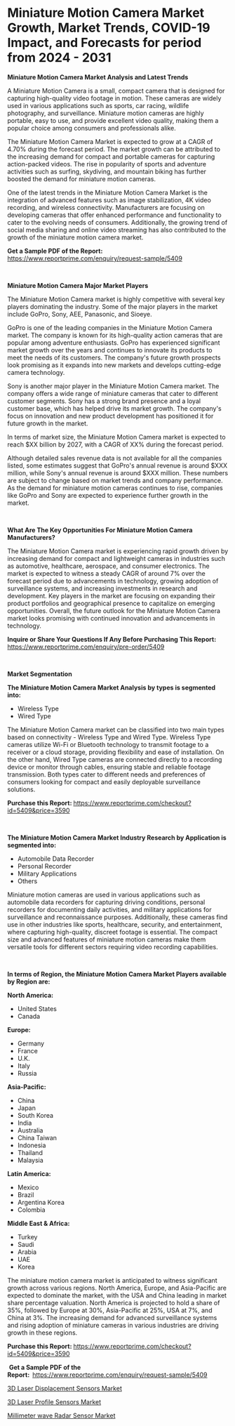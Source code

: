 <p><h1>Miniature Motion Camera Market Growth, Market Trends, COVID-19 Impact, and Forecasts for period from 2024 - 2031</h1></p><p><strong>Miniature Motion Camera Market Analysis and Latest Trends</strong></p>
<p><p>A Miniature Motion Camera is a small, compact camera that is designed for capturing high-quality video footage in motion. These cameras are widely used in various applications such as sports, car racing, wildlife photography, and surveillance. Miniature motion cameras are highly portable, easy to use, and provide excellent video quality, making them a popular choice among consumers and professionals alike.</p><p>The Miniature Motion Camera Market is expected to grow at a CAGR of 4.70% during the forecast period. The market growth can be attributed to the increasing demand for compact and portable cameras for capturing action-packed videos. The rise in popularity of sports and adventure activities such as surfing, skydiving, and mountain biking has further boosted the demand for miniature motion cameras.</p><p>One of the latest trends in the Miniature Motion Camera Market is the integration of advanced features such as image stabilization, 4K video recording, and wireless connectivity. Manufacturers are focusing on developing cameras that offer enhanced performance and functionality to cater to the evolving needs of consumers. Additionally, the growing trend of social media sharing and online video streaming has also contributed to the growth of the miniature motion camera market.</p></p>
<p><strong>Get a Sample PDF of the Report:&nbsp;</strong> <a href="https://www.reportprime.com/enquiry/request-sample/5409">https://www.reportprime.com/enquiry/request-sample/5409</a></p>
<p>&nbsp;</p>
<p><strong>Miniature Motion Camera Major Market Players</strong></p>
<p><p>The Miniature Motion Camera market is highly competitive with several key players dominating the industry. Some of the major players in the market include GoPro, Sony, AEE, Panasonic, and Sioeye. </p><p>GoPro is one of the leading companies in the Miniature Motion Camera market. The company is known for its high-quality action cameras that are popular among adventure enthusiasts. GoPro has experienced significant market growth over the years and continues to innovate its products to meet the needs of its customers. The company's future growth prospects look promising as it expands into new markets and develops cutting-edge camera technology.</p><p>Sony is another major player in the Miniature Motion Camera market. The company offers a wide range of miniature cameras that cater to different customer segments. Sony has a strong brand presence and a loyal customer base, which has helped drive its market growth. The company's focus on innovation and new product development has positioned it for future growth in the market.</p><p>In terms of market size, the Miniature Motion Camera market is expected to reach $XX billion by 2027, with a CAGR of XX% during the forecast period. </p><p>Although detailed sales revenue data is not available for all the companies listed, some estimates suggest that GoPro's annual revenue is around $XXX million, while Sony's annual revenue is around $XXX million. These numbers are subject to change based on market trends and company performance. As the demand for miniature motion cameras continues to rise, companies like GoPro and Sony are expected to experience further growth in the market.</p></p>
<p>&nbsp;</p>
<p><strong>What Are The Key Opportunities For Miniature Motion Camera Manufacturers?</strong></p>
<p><p>The Miniature Motion Camera market is experiencing rapid growth driven by increasing demand for compact and lightweight cameras in industries such as automotive, healthcare, aerospace, and consumer electronics. The market is expected to witness a steady CAGR of around 7% over the forecast period due to advancements in technology, growing adoption of surveillance systems, and increasing investments in research and development. Key players in the market are focusing on expanding their product portfolios and geographical presence to capitalize on emerging opportunities. Overall, the future outlook for the Miniature Motion Camera market looks promising with continued innovation and advancements in technology.</p></p>
<p><strong>Inquire or Share Your Questions If Any Before Purchasing This Report:</strong> <a href="https://www.reportprime.com/enquiry/pre-order/5409">https://www.reportprime.com/enquiry/pre-order/5409</a></p>
<p>&nbsp;</p>
<p><strong>Market Segmentation</strong></p>
<p><strong>The Miniature Motion Camera Market Analysis by types is segmented into:</strong></p>
<p><ul><li>Wireless Type</li><li>Wired Type</li></ul></p>
<p><p>The Miniature Motion Camera market can be classified into two main types based on connectivity - Wireless Type and Wired Type. Wireless Type cameras utilize Wi-Fi or Bluetooth technology to transmit footage to a receiver or a cloud storage, providing flexibility and ease of installation. On the other hand, Wired Type cameras are connected directly to a recording device or monitor through cables, ensuring stable and reliable footage transmission. Both types cater to different needs and preferences of consumers looking for compact and easily deployable surveillance solutions.</p></p>
<p><strong>Purchase this Report:&nbsp;</strong><a href="https://www.reportprime.com/checkout?id=5409&price=3590">https://www.reportprime.com/checkout?id=5409&price=3590</a></p>
<p>&nbsp;</p>
<p><strong>The Miniature Motion Camera Market Industry Research by Application is segmented into:</strong></p>
<p><ul><li>Automobile Data Recorder</li><li>Personal Recorder</li><li>Military Applications</li><li>Others</li></ul></p>
<p><p>Miniature motion cameras are used in various applications such as automobile data recorders for capturing driving conditions, personal recorders for documenting daily activities, and military applications for surveillance and reconnaissance purposes. Additionally, these cameras find use in other industries like sports, healthcare, security, and entertainment, where capturing high-quality, discreet footage is essential. The compact size and advanced features of miniature motion cameras make them versatile tools for different sectors requiring video recording capabilities.</p></p>
<p>&nbsp;</p>
<p><strong>In terms of Region, the Miniature Motion Camera Market Players available by Region are:</strong></p>
<p>
    <p> <strong> North America: </strong>
        <ul>
            <li>United States</li>
            <li>Canada</li>
        </ul>
        </p> 
    <p> <strong> Europe: </strong>
        <ul>
            <li>Germany</li>
            <li>France</li>
            <li>U.K.</li>
            <li>Italy</li>
            <li>Russia</li>
        </ul>
        </p> 
    <p> <strong> Asia-Pacific: </strong>
        <ul>
            <li>China</li>
            <li>Japan</li>
            <li>South Korea</li>
            <li>India</li>
            <li>Australia</li>
            <li>China Taiwan</li>
            <li>Indonesia</li>
            <li>Thailand</li>
            <li>Malaysia</li>
        </ul>
        </p> 
    <p> <strong> Latin America: </strong>
        <ul>
            <li>Mexico</li>
            <li>Brazil</li>
            <li>Argentina Korea</li>
            <li>Colombia</li>
        </ul>
        </p> 
    <p> <strong> Middle East & Africa: </strong>
        <ul>
            <li>Turkey</li>
            <li>Saudi</li>
            <li>Arabia</li>
            <li>UAE</li>
            <li>Korea</li>
        </ul>
    </p>
    </p>
<p><p>The miniature motion camera market is anticipated to witness significant growth across various regions. North America, Europe, and Asia-Pacific are expected to dominate the market, with the USA and China leading in market share percentage valuation. North America is projected to hold a share of 35%, followed by Europe at 30%, Asia-Pacific at 25%, USA at 7%, and China at 3%. The increasing demand for advanced surveillance systems and rising adoption of miniature cameras in various industries are driving growth in these regions.</p></p>
<p><strong>Purchase this Report: </strong><a href="https://www.reportprime.com/checkout?id=5409&price=3590">https://www.reportprime.com/checkout?id=5409&price=3590</a></p>
<p>&nbsp;<strong>Get a Sample PDF of the Report:&nbsp;&nbsp;</strong><a href="https://www.reportprime.com/enquiry/request-sample/5409">https://www.reportprime.com/enquiry/request-sample/5409</a></p>
<p><strong></strong></p>
<p><p><a href="https://github.com/kosella/Market-Research-Report-List-2/blob/main/3d-laser-displacement-sensors-market.md">3D Laser Displacement Sensors Market</a></p><p><a href="https://github.com/nathandecarvalho/Market-Research-Report-List-2/blob/main/3d-laser-profile-sensors-market.md">3D Laser Profile Sensors Market</a></p><p><a href="https://github.com/kufem1/Market-Research-Report-List-2/blob/main/millimeter-wave-radar-sensor-market.md">Millimeter wave Radar Sensor Market</a></p></p>